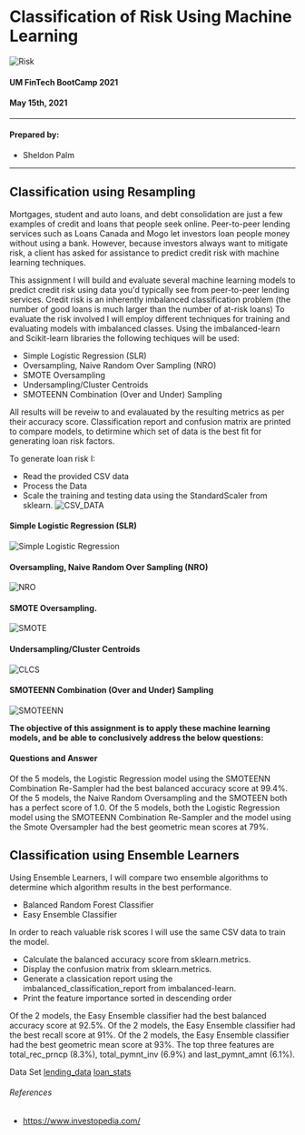 # Classification of Risk Using Machine Learning
![Risk](https://raw.githubusercontent.com/sheldonpalm69/Classification-HW/main/Images/Credit-Risk-4.jpg)

#### UM FinTech BootCamp 2021

#### May 15th, 2021

---

#### Prepared by:

- Sheldon Palm

---

## Classification using Resampling
Mortgages, student and auto loans, and debt consolidation are just a few examples of credit and loans that people seek online. Peer-to-peer lending services such as Loans Canada and Mogo let investors loan people money without using a bank. However, because investors always want to mitigate risk, a client has asked for assistance to predict credit risk with machine learning techniques.

This assignment I will build and evaluate several machine learning models to predict credit risk using data you'd typically see from peer-to-peer lending services. Credit risk is an inherently imbalanced classification problem (the number of good loans is much larger than the number of at-risk loans) To evaluate the risk involved I will employ different techniques for training and evaluating models with imbalanced classes. Using the imbalanced-learn and Scikit-learn libraries the following techiques will be used:
- Simple Logistic Regression (SLR)
- Oversampling, Naive Random Over Sampling (NRO)
- SMOTE Oversampling 
- Undersampling/Cluster Centroids
- SMOTEENN Combination (Over and Under) Sampling 

All results will be reveiw to and evalauated by the resulting metrics as per their accuracy score. Classification report and confusion matrix are printed to compare models, to detirmine which set of data is the best fit for generating loan risk factors.

To generate loan risk I:
- Read the provided CSV data
-  Process the Data
- Scale the training and testing data using the StandardScaler from sklearn.
![CSV_DATA](https://raw.githubusercontent.com/sheldonpalm69/Classification-HW/main/Images/Load_CSV.png)


#### Simple Logistic Regression (SLR)
![Simple Logistic Regression](https://raw.githubusercontent.com/sheldonpalm69/Classification-HW/main/Images/SLR.png)


#### Oversampling, Naive Random Over Sampling (NRO)
![NRO](https://raw.githubusercontent.com/sheldonpalm69/Classification-HW/main/Images/NRO.png)


#### SMOTE Oversampling.
![SMOTE](https://raw.githubusercontent.com/sheldonpalm69/Classification-HW/main/Images/SMOTE.png)


#### Undersampling/Cluster Centroids
![CLCS](https://raw.githubusercontent.com/sheldonpalm69/Classification-HW/main/Images/CLCS.png)



#### SMOTEENN Combination (Over and Under) Sampling
![SMOTEENN](https://raw.githubusercontent.com/sheldonpalm69/Classification-HW/main/Images/SMOTEEN.png)

**The objective of this assignment is to apply these machine learning models, and be able to conclusively address the below questions:**

#### Questions and Answer
Of the 5 models, the Logistic Regression model using the SMOTEENN Combination Re-Sampler had the best balanced accuracy score at 99.4%.
Of the 5 models, the Naive Random Oversampling and the SMOTEEN both has a perfect score of 1.0.
Of the 5 models, both the Logistic Regression model using the SMOTEENN Combination Re-Sampler and the model using the Smote Oversampler had the best geometric mean scores at 79%.

## Classification using Ensemble Learners 
Using Ensemble Learners, I  will compare two ensemble algorithms to determine which algorithm results in the best performance. 
- Balanced Random Forest Classifier 
- Easy Ensemble Classifier

In order to reach valuable risk scores I will use the same CSV data to train the model.
- Calculate the balanced accuracy score from sklearn.metrics.
- Display the confusion matrix from sklearn.metrics.
- Generate a classication report using the imbalanced_classification_report from imbalanced-learn.
- Print the feature importance sorted in descending order



Of the 2 models, the Easy Ensemble classifier had the best balanced accuracy score at 92.5%.
Of the 2 models, the Easy Ensemble classifier had the best recall score at 91%.
Of the 2 models, the Easy Ensemble classifier had the best geometric mean score at 93%.
The top three features are total_rec_prncp (8.3%), total_pymnt_inv (6.9%) and last_pymnt_amnt (6.1%).


Data Set
[lending_data](https://github.com/sheldonpalm69/Classification-HW/blob/main/lending_data.csv)
[loan_stats](https://github.com/sheldonpalm69/Classification-HW/blob/main/LoanStats_2019Q1.csv)



###### References

- https://www.investopedia.com/

